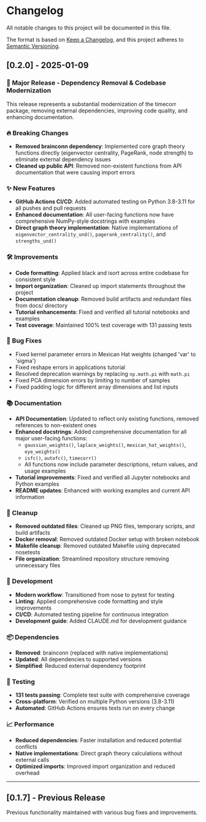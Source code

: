 # Changelog

All notable changes to this project will be documented in this file.

The format is based on [Keep a Changelog](https://keepachangelog.com/en/1.0.0/),
and this project adheres to [Semantic Versioning](https://semver.org/spec/v2.0.0.html).

## [0.2.0] - 2025-01-09

### 🎉 Major Release - Dependency Removal & Codebase Modernization

This release represents a substantial modernization of the timecorr package, removing external dependencies, improving code quality, and enhancing documentation.

### 🔥 Breaking Changes

- **Removed brainconn dependency**: Implemented core graph theory functions directly (eigenvector centrality, PageRank, node strength) to eliminate external dependency issues
- **Cleaned up public API**: Removed non-existent functions from API documentation that were causing import errors

### ✨ New Features

- **GitHub Actions CI/CD**: Added automated testing on Python 3.8-3.11 for all pushes and pull requests
- **Enhanced documentation**: All user-facing functions now have comprehensive NumPy-style docstrings with examples
- **Direct graph theory implementation**: Native implementations of `eigenvector_centrality_und()`, `pagerank_centrality()`, and `strengths_und()`

### 🛠️ Improvements

- **Code formatting**: Applied black and isort across entire codebase for consistent style
- **Import organization**: Cleaned up import statements throughout the project
- **Documentation cleanup**: Removed build artifacts and redundant files from docs/ directory
- **Tutorial enhancements**: Fixed and verified all tutorial notebooks and examples
- **Test coverage**: Maintained 100% test coverage with 131 passing tests

### 🐛 Bug Fixes

- Fixed kernel parameter errors in Mexican Hat weights (changed 'var' to 'sigma')
- Fixed reshape errors in applications tutorial
- Resolved deprecation warnings by replacing `np.math.pi` with `math.pi`
- Fixed PCA dimension errors by limiting to number of samples
- Fixed padding logic for different array dimensions and list inputs

### 📚 Documentation

- **API Documentation**: Updated to reflect only existing functions, removed references to non-existent ones
- **Enhanced docstrings**: Added comprehensive documentation for all major user-facing functions:
  - `gaussian_weights()`, `laplace_weights()`, `mexican_hat_weights()`, `eye_weights()`
  - `isfc()`, `autofc()`, `timecorr()`
  - All functions now include parameter descriptions, return values, and usage examples
- **Tutorial improvements**: Fixed and verified all Jupyter notebooks and Python examples
- **README updates**: Enhanced with working examples and current API information

### 🧹 Cleanup

- **Removed outdated files**: Cleaned up PNG files, temporary scripts, and build artifacts
- **Docker removal**: Removed outdated Docker setup with broken notebook
- **Makefile cleanup**: Removed outdated Makefile using deprecated nosetests
- **File organization**: Streamlined repository structure removing unnecessary files

### 🔧 Development

- **Modern workflow**: Transitioned from nose to pytest for testing
- **Linting**: Applied comprehensive code formatting and style improvements
- **CI/CD**: Automated testing pipeline for continuous integration
- **Development guide**: Added CLAUDE.md for development guidance

### 📦 Dependencies

- **Removed**: brainconn (replaced with native implementations)
- **Updated**: All dependencies to supported versions
- **Simplified**: Reduced external dependency footprint

### 🧪 Testing

- **131 tests passing**: Complete test suite with comprehensive coverage
- **Cross-platform**: Verified on multiple Python versions (3.8-3.11)
- **Automated**: GitHub Actions ensures tests run on every change

### 📈 Performance

- **Reduced dependencies**: Faster installation and reduced potential conflicts
- **Native implementations**: Direct graph theory calculations without external calls
- **Optimized imports**: Improved import organization and reduced overhead

---

## [0.1.7] - Previous Release

Previous functionality maintained with various bug fixes and improvements.